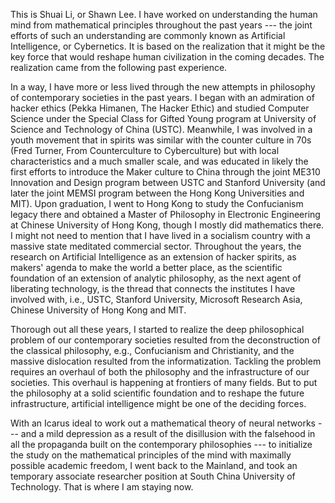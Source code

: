 This is Shuai Li, or Shawn Lee. I have worked on understanding the human mind from
mathematical principles throughout the past years --- the joint efforts of such
an understanding are commonly known as Artificial Intelligence, or
Cybernetics. It is based on the realization that it might be the key force that
would reshape human civilization in the coming decades. The realization came
from the following past experience.

In a way, I have more or less lived through the new attempts in philosophy of
contemporary societies in the past years. I began with an admiration of hacker
ethics (Pekka Himanen, The Hacker Ethic) and studied Computer Science under the
Special Class for Gifted Young program at University of Science and Technology
of China (USTC). Meanwhile, I was involved in a youth movement that in spirits
was similar with the counter culture in 70s (Fred Turner, From Counterculture
to Cyberculture) but with local characteristics and a much smaller scale, and
was educated in likely the first efforts to introduce the Maker culture to
China through the joint ME310 Innovation and Design program between USTC and
Stanford University (and later the joint MEMSI program between the Hong Kong
Universities and MIT). Upon graduation, I went to Hong Kong to study the
Confucianism legacy there and obtained a Master of Philosophy in Electronic
Engineering at Chinese University of Hong Kong, though I mostly did mathematics
there. I might not need to mention that I have lived in a socialism country
with a massive state meditated commercial sector. Throughout the years, the
research on Artificial Intelligence as an extension of hacker spirits, as
makers' agenda to make the world a better place, as the scientific foundation
of an extension of analytic philosophy, as the next agent of liberating
technology, is the thread that connects the institutes I have involved with,
i.e., USTC, Stanford University, Microsoft Research Asia, Chinese University of
Hong Kong and MIT.

Thorough out all these years, I started to realize the deep philosophical
problem of our contemporary societies resulted from the deconstruction of the
classical philosophy, e.g., Confucianism and Christianity, and the massive
dislocation resulted from the informatization. Tackling the problem requires
an overhaul of both the philosophy and the infrastructure of our
societies. This overhaul is happening at frontiers of many fields. But to put
the philosophy at a solid scientific foundation and to reshape the future
infrastructure, artificial intelligence might be one of the deciding forces.

With an Icarus ideal to work out a mathematical theory of neural networks --- and
a mild depression as a result of the disillusion with the falsehood in all the
propaganda built on the contemporary philosophies --- to initialize the study on
the mathematical principles of the mind with maximally possible academic
freedom, I went back to the Mainland, and took an temporary associate
researcher position at South China University of Technology. That is where I am
staying now.
